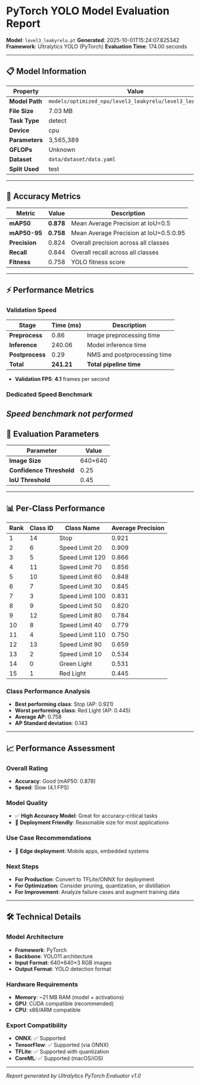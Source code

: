 # PyTorch YOLO Model Evaluation Report

**Model**: `level3_leakyrelu.pt`
**Generated**: 2025-10-01T15:24:07.825342
**Framework**: Ultralytics YOLO (PyTorch)
**Evaluation Time**: 174.00 seconds

---

## 📋 Model Information

| Property | Value |
|----------|-------|
| **Model Path** | `models/optimized_npu/level3_leakyrelu/level3_leakyrelu.pt` |
| **File Size** | 7.03 MB |
| **Task Type** | detect |
| **Device** | cpu |
| **Parameters** | 3,565,389 |
| **GFLOPs** | Unknown |
| **Dataset** | `data/dataset/data.yaml` |
| **Split Used** | test |

---

## 🎯 Accuracy Metrics

| Metric | Value | Description |
|--------|-------|-------------|
| **mAP50** | **0.878** | Mean Average Precision at IoU=0.5 |
| **mAP50-95** | **0.758** | Mean Average Precision at IoU=0.5:0.95 |
| **Precision** | 0.824 | Overall precision across all classes |
| **Recall** | 0.844 | Overall recall across all classes |
| **Fitness** | 0.758 | YOLO fitness score |

---

## ⚡ Performance Metrics

### Validation Speed
| Stage | Time (ms) | Description |
|-------|-----------|-------------|
| **Preprocess** | 0.86 | Image preprocessing time |
| **Inference** | 240.06 | Model inference time |
| **Postprocess** | 0.29 | NMS and postprocessing time |
| **Total** | **241.21** | **Total pipeline time** |

- **Validation FPS**: **4.1** frames per second

### Dedicated Speed Benchmark

*Speed benchmark not performed*
---

## 🎪 Evaluation Parameters

| Parameter | Value |
|-----------|-------|
| **Image Size** | 640×640 |
| **Confidence Threshold** | 0.25 |
| **IoU Threshold** | 0.45 |

---
## 📊 Per-Class Performance

| Rank | Class ID | Class Name | Average Precision |
|------|----------|------------|-------------------|
| 1 | 14 | Stop | 0.921 |
| 2 | 6 | Speed Limit 20 | 0.909 |
| 3 | 5 | Speed Limit 120 | 0.866 |
| 4 | 11 | Speed Limit 70 | 0.856 |
| 5 | 10 | Speed Limit 60 | 0.848 |
| 6 | 7 | Speed Limit 30 | 0.845 |
| 7 | 3 | Speed Limit 100 | 0.831 |
| 8 | 9 | Speed Limit 50 | 0.820 |
| 9 | 12 | Speed Limit 80 | 0.784 |
| 10 | 8 | Speed Limit 40 | 0.779 |
| 11 | 4 | Speed Limit 110 | 0.750 |
| 12 | 13 | Speed Limit 90 | 0.659 |
| 13 | 2 | Speed Limit 10 | 0.534 |
| 14 | 0 | Green Light | 0.531 |
| 15 | 1 | Red Light | 0.445 |

### Class Performance Analysis
- **Best performing class**: Stop (AP: 0.921)
- **Worst performing class**: Red Light (AP: 0.445)
- **Average AP**: 0.758
- **AP Standard deviation**: 0.143

---
## 📈 Performance Assessment

### Overall Rating
- **Accuracy**: Good (mAP50: 0.878)
- **Speed**: Slow (4.1 FPS)

### Model Quality
- ✅ **High Accuracy Model**: Great for accuracy-critical tasks
- 📱 **Deployment Friendly**: Reasonable size for most applications

### Use Case Recommendations
- 📱 **Edge deployment**: Mobile apps, embedded systems

### Next Steps
- **For Production**: Convert to TFLite/ONNX for deployment
- **For Optimization**: Consider pruning, quantization, or distillation
- **For Improvement**: Analyze failure cases and augment training data

---

## 🛠️ Technical Details

### Model Architecture
- **Framework**: PyTorch
- **Backbone**: YOLO11 architecture
- **Input Format**: 640×640×3 RGB images
- **Output Format**: YOLO detection format

### Hardware Requirements
- **Memory**: ~21 MB RAM (model + activations)
- **GPU**: CUDA compatible (recommended)
- **CPU**: x86/ARM compatible

### Export Compatibility
- **ONNX**: ✅ Supported
- **TensorFlow**: ✅ Supported (via ONNX)
- **TFLite**: ✅ Supported with quantization
- **CoreML**: ✅ Supported (macOS/iOS)

---

*Report generated by Ultralytics PyTorch Evaluator v1.0*
